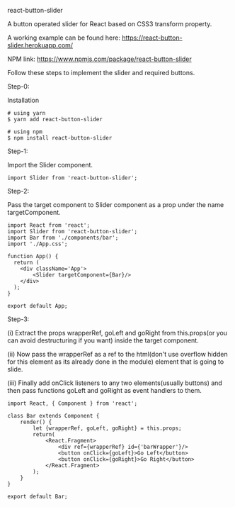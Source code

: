 react-button-slider

A button operated slider for React based on CSS3 transform property.

A working example can be found here: https://react-button-slider.herokuapp.com/

NPM link: https://www.npmjs.com/package/react-button-slider

Follow these steps to implement the slider and required buttons. 

Step-0: 

Installation

```
# using yarn
$ yarn add react-button-slider

# using npm
$ npm install react-button-slider
```

Step-1: 

Import the Slider component.

``` 
import Slider from 'react-button-slider';
```

Step-2: 

Pass the target component to Slider component as a prop under the name targetComponent.

```
import React from 'react';
import Slider from 'react-button-slider';
import Bar from './components/bar';
import './App.css';

function App() {
  return (
    <div className='App'>
        <Slider targetComponent={Bar}/>
    </div>
  );
}

export default App;
```

Step-3: 

(i) Extract the props wrapperRef, goLeft and goRight from this.props(or you can avoid destructuring if you want) inside the target component. 

(ii) Now pass the wrapperRef as a ref to the html(don't use overflow hidden for this element as its already done in the module) element that is going to slide. 

(iii) Finally add onClick listeners to any two elements(usually buttons) and then pass functions goLeft and goRight as event handlers to them.

```
import React, { Component } from 'react';

class Bar extends Component {
    render() {
        let {wrapperRef, goLeft, goRight} = this.props;
        return(
            <React.Fragment>
                <div ref={wrapperRef} id={'barWrapper'}/>
                <button onClick={goLeft}>Go Left</button>
                <button onClick={goRight}>Go Right</button>
            </React.Fragment>
        );
    }
}

export default Bar;
```
